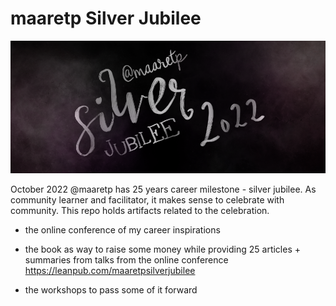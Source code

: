 # maaretp Silver Jubilee

![maaretp silver jubilee](silver-jubilee-devto2.png)

October 2022 @maaretp has 25 years career milestone - silver jubilee. As community learner and facilitator, it makes sense to celebrate with community. This repo holds artifacts related to the celebration.

  * the online conference of my career inspirations

  * the book as way to raise some money while providing 25 articles + summaries from talks from the online conference https://leanpub.com/maaretpsilverjubilee

  * the workshops to pass some of it forward
